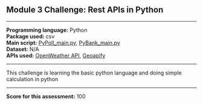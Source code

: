 ## Module 3 Challenge: Rest APIs in Python
---

<b>Programming language:</b> Python <br />
<b>Package used:</b> csv <br />
<b>Main script:</b> [PyPoll_main.py](https://github.com/wingylui/python-challenge/blob/main/PyPoll/main.py), [PyBank_main.py](https://github.com/wingylui/python-challenge/blob/main/PyBank/main.py) <br />
<b>Dataset:</b> N/A <br />
<b>APIs used:</b> [OpenWeather API](https://openweathermap.org/api), [Geoapify](https://www.geoapify.com/)

---

This challenge is learning the basic python language and doing simple calculation in python

---
<b>Score for this assessment:</b> 100 <br />
